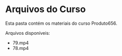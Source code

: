 # Arquivos do Curso

Esta pasta contém os materiais do curso Produto656.

Arquivos disponíveis:
- 79.mp4
- 78.mp4